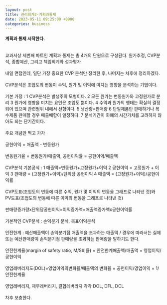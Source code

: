 ```yaml
---
layout: post
title: 관리회계2-계획과통제
date: 2023-05-11 09:25:00 +0900
categories: business
---
```


<p>
<span style="font-weight:bolder">계획과 통제 시작한다.</span><br/>
<br/><br/>
교과서상 세번째 파트인 계획과 통제는 총 4개의 단원으로 구성된다. 원가추정, CVP분석, 종합예산, 그리고 책임회계와 성과평가
<br/><br/>
내일 면접인데, 일단 가장 중요한 CVP 분석만 정리한 후, 나머지는 차후에 정리하겠다.
<br/><br/>
CVP분석은 조업도의 변동이 수익, 원가 및 이익에 미치는 영향을 분석하는 기법이다.
<br/><br/>
기본 가정 : 1 CVP분석은 발생주의 모형이다. 2 모든 원가는 변동원가와 고정원가로 분리 3 원가에 영향을 미치는 요인은 조업도 뿐이다. 4 수익과 원가의 행태는 확실히 결정되어 있으며 관련범위 내에서 선형이다. 5 생산량=판매량 6 단일제품만 판매하거나 복수제품 판매할 경우 매출배합이 일정하다. 7 분석기간이 화폐의 시간가치를 고려하지 않아도 되는 단기간이다.
<br/><br/>
주요 개념만 찍고 가자
<br/><br/>
공헌이익 = 매출액 - 변동원가
<br/><br/>
변동원가율 = 변동원가/매출액, 공헌이익률 = 공헌이익/매출액
<br/><br/>
CVP분석 기본공식 : 1 매출액=변동원가+고정원가+이익 2 공헌이익 = 고정원가 + 이익 3 판매량 = (고정원가+이익)/단위당 공헌이익 4 매출액 = (고정원가+이익)/공헌이익률
<br/><br/>
CVP도표(조업도의 변동에 따른 수익, 원가 및 이익의 변동을 그래프로 나타낸 것)와 PV도표(조업도의 변동에 따른 이익의 변동을 그래프로 나타낸 것)
<br/><br/>
판매량증가량x단위당공헌이익=이익증가액=매출액증가액x공헌이익률
<br/><br/>
기본적인 CVP분석 : 손익분기 분석, 목표이익분석
<br/><br/>
안전한계 : 예산매출액이 손익분기점 매출액을 초과하는 매출액 / 경우에 따라서는 실제 또는 예산판매량이 손익분기점 판매량을 초과하는 판매량을 말하기도 한다.
<br/><br/>
안전한계율(margin of safety ratio, M/S비율) = 안전한계매출액/매출액 = 영업이익/공헌이익
<br/><br/>
영업레버리지도(DOL)=영업이익의변화율/매출액의 변화율 = 공헌이익/영업이익 = 1/안전한계율
<br/><br/>
영업레버리지, 재무레버리지, 결합레버리지 각각 DOL, DFL, DCL
<br/><br/>
차후 보충한다.
</p>
